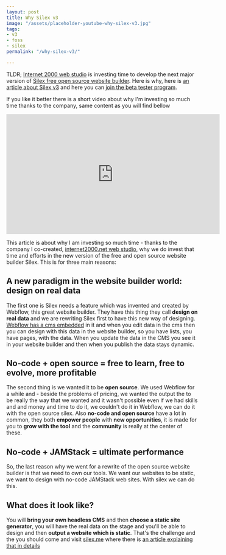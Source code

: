 ```yaml
---
layout: post
title: Why Silex v3
image: "/assets/placeholder-youtube-why-silex-v3.jpg"
tags:
- v3
- foss
- silex
permalink: "/why-silex-v3/"

---
```

TLDR; [Internet 2000 web studio](https://internet2000.net/ "eco-conception sites web") is investing time to develop the next major version of [Silex free open source website builder](https://www.silex.me/ "Silex no-code website builder"). Here is why, here is [an article about Silex v3](https://www.silexlabs.org/silex-v3-kickoff/ "About Silex v3") and here you can [join the beta tester program](https://mail-list.silexlabs.org/subscription/cemnfkaVrK?locale=en-US&source=youtube "Join Silex").

If you like it better there is a short video about why I'm investing so much time thanks to the company, same content as you will find bellow

<iframe width="560" height="315" src="https://www.youtube.com/embed/NSziMX_dYJE" title="YouTube video player" frameborder="0" allow="accelerometer; autoplay; clipboard-write; encrypted-media; gyroscope; picture-in-picture; web-share" allowfullscreen></iframe>

This article is about why I am investing so much time - thanks to the company I co-created, [internet2000.net web studio](https://internet2000.net/ "Sites internet éco-conçus"), why we do invest that time and efforts in the new version of the free and open source website builder Silex. This is for three main reasons:

## A new paradigm in the website builder world: design on real data

The first one is Silex needs a feature which was invented and created by Webflow, this great website builder. They have this thing they call **design on real data** and we are rewriting Silex first to have this new way of designing. [Webflow has a cms embedded](https://webflow.com/cms) in it and when you edit data in the cms then you can design with this data in the website builder, so you have lists, you have pages, with the data. When you update the data in the CMS you see it in your website builder and then when you publish the data stays dynamic.

## No-code + open source = free to learn, free to evolve, more profitable

The second thing is we wanted it to be **open source**. We used Webflow for a while and - beside the problems of pricing, we wanted the output the to be really the way that we wanted and it wasn't possible even if we had skills and and money and time to do it, we couldn't do it in Webflow, we can do it with the open source silex. Also **no-code and open source**  have a lot in common, they both **empower people** with **new opportunities**, it is made for you to **grow with the tool** and the **community** is really at the center of these.

## No-code + JAMStack = ultimate performance

So, the last reason why we went for a rewrite of the open source website builder is that we need to own our tools. We want our websites to be static, we want to design with no-code JAMStack web sites. With silex we can do this.

## What does it look like?

You will **bring your own headless CMS** and then **choose a static site generator**, you will have the real data on the stage and you'll be able to design and then **output a website which is static**. That's the challenge and the you should come and visit [silex.me](https://www.silex.me "Silex website") where there is [an article explaining that in details]()